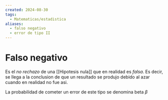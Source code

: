 ```yaml
---
created: 2024-08-30
tags:
  - Matematicas/estadistica
aliases:
  - falso negativo
  - error de tipo II
---
```

# Falso negativo
Es el *no rechazo* de una [[Hipotesis nula]] que en realidad es *falsa*. Es decir, se llega a la conclusion de que un resultado se produjo debido al azar cuando en realidad no fue asi.

La probabilidad de cometer un error de este tipo se denomina beta $\beta$ 
